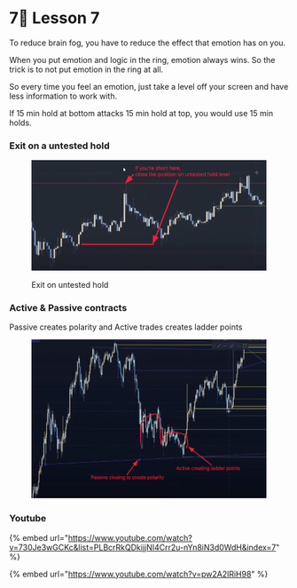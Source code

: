 # 7⃣ Lesson 7

To reduce brain fog, you have to reduce the effect that emotion has on you.

When you put emotion and logic in the ring, emotion always wins. So the trick is to not put emotion in the ring at all.

So every time you feel an emotion, just take a level off your screen and have less information to work with.

If 15 min hold at bottom attacks 15 min hold at top, you would use 15 min holds.

### Exit on a untested hold

<figure><img src="../../.gitbook/assets/image (10).png" alt=""><figcaption><p>Exit on untested hold</p></figcaption></figure>

### Active & Passive contracts

Passive creates polarity and Active trades creates ladder points

<figure><img src="../../.gitbook/assets/image (21).png" alt=""><figcaption></figcaption></figure>

### Youtube

{% embed url="https://www.youtube.com/watch?v=730Je3wGCKc&list=PLBcrRkQDkijjNI4Crr2u-nYn8iN3d0WdH&index=7" %}

{% embed url="https://www.youtube.com/watch?v=pw2A2lRiH98" %}
